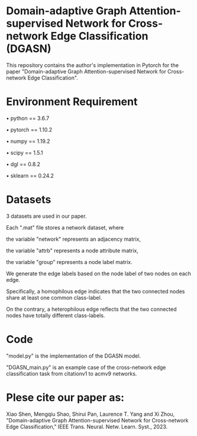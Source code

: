 # Domain-adaptive Graph Attention-supervised Network for Cross-network Edge Classification (DGASN)

This repository contains the author's implementation in Pytorch for the paper "Domain-adaptive Graph Attention-supervised Network for Cross-network Edge Classification".

# Environment Requirement

• python == 3.6.7

• pytorch == 1.10.2

• numpy == 1.19.2

• scipy == 1.5.1

• dgl == 0.8.2

• sklearn == 0.24.2

# Datasets

3 datasets are used in our paper.

Each ".mat" file stores a network dataset, where

the variable "network" represents an adjacency matrix,

the variable "attrb" represents a node attribute matrix,

the variable "group" represents a node label matrix.

We generate the edge labels based on the node label of two nodes on each edge. 

Specifically, a homophilous edge indicates that the two connected nodes share at least one common class-label. 

On the contrary, a heterophilous edge reflects that the two connected nodes have totally different class-labels.

# Code

"model.py" is the implementation of the DGASN model.

"DGASN_main.py" is an example case of the cross-network edge classification task from citationv1 to acmv9 networks.

# Plese cite our paper as:

Xiao Shen, Mengqiu Shao, Shirui Pan, Laurence T. Yang and Xi Zhou, "Domain-adaptive Graph Attention-supervised Network for Cross-network Edge Classification," IEEE Trans. Neural. Netw. Learn. Syst., 2023.

